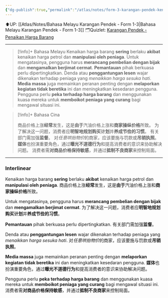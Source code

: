 ```yaml
---
{"dg-publish":true,"permalink":"/atlas/notes/form-3-karangan-pendek-kenaikan-harga-barang/"}
---
```


⬆️UP: [[Atlas/Notes/Bahasa Melayu Karangan Pendek - Form 1-3\|Bahasa Melayu Karangan Pendek - Form 1-3]]
🗂️Quizlet: [Karangan Pendek - Penaikan Harga Barang](https://quizlet.com/my/976006558/karangan-pendek-penaikan-harga-barang-flash-cards/?i=1vbzw5&x=1jqt)

---

> [!info]+ Bahasa Melayu
> Kenaikan harga barang **sering** berlaku **akibat** kenaikan harga petrol dan **manipulasi oleh peniaga**. 
> Untuk mengatasinya, pengguna harus **merancang pembelian dengan bijak** dan **mengamalkan berjimat cermat**. 
> **Pemantauan** pihak berkuasa perlu dipertingkatkan. 
> Denda atau **penggantungan lesen** wajar dikenakan terhadap peniaga yang *menaikkan harga sesuka hati*.
>  **Media massa** juga memainkan peranan penting dengan **melaporkan kegiatan tidak beretika** ini dan meningkatkan kesedaran pengguna. 
>  Pengguna perlu **peka terhadap harga barang** dan menggunakan kuasa mereka untuk **memboikot peniaga yang curang** bagi mengawal situasi ini.


> [!info]+ Bahasa Cina
> 
> 商品价格上涨**经常**发生，这是**由于**汽油价格上涨和**商家操纵价格**所致。
> 为了解决这一问题，消费者应**明智地规划购买计划**并**养成节俭的习惯**。
> 有关部门需加强**监督**。
> 对*任意哄抬物价*的商家，应该要施与罚款或**吊销执照**。
> **媒体**也扮演重要角色，通过**曝光不道德行为**和提高消费者的意识来协助解决问题。
> 消费者需**对商品价格保持敏感**，并通过**抵制不良商家**来控制局面。



---

### Interlinear

Kenaikan harga barang **sering** berlaku **akibat** kenaikan harga petrol dan **manipulasi oleh peniaga**. 
商品价格上涨**经常**发生，这是**由于**汽油价格上涨和**商家操纵价格**所致。

Untuk mengatasinya, pengguna harus **merancang pembelian dengan bijak** dan **mengamalkan berjimat cermat**. 
为了解决这一问题，消费者应**明智地规划购买计划**并**养成节俭的习惯**。

**Pemantauan** pihak berkuasa perlu dipertingkatkan. 
有关部门需加强**监督**。

Denda atau **penggantungan lesen** wajar dikenakan terhadap peniaga yang *menaikkan harga sesuka hati*. 
对*任意哄抬物价*的商家，应该要施与罚款或**吊销执照**。

**Media massa** juga memainkan peranan penting dengan **melaporkan kegiatan tidak beretika** ini dan meningkatkan kesedaran pengguna. 
**媒体**也扮演重要角色，通过**曝光不道德行为**和提高消费者的意识来协助解决问题。

Pengguna perlu **peka terhadap harga barang** dan menggunakan kuasa mereka untuk **memboikot peniaga yang curang** bagi mengawal situasi ini.
消费者需**对商品价格保持敏感**，并通过**抵制不良商家**来控制局面。
